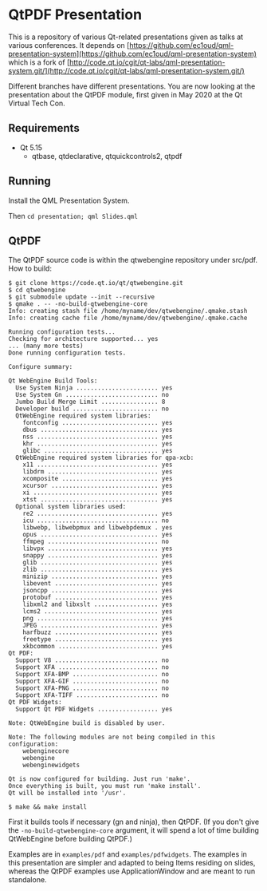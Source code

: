 # QtPDF Presentation

This is a repository of various Qt-related presentations given as talks at
various conferences.  It depends on 
[https://github.com/ec1oud/qml-presentation-system](https://github.com/ec1oud/qml-presentation-system)
which is a fork of 
[http://code.qt.io/cgit/qt-labs/qml-presentation-system.git/](http://code.qt.io/cgit/qt-labs/qml-presentation-system.git/)

Different branches have different presentations.  You are now looking at the
presentation about the QtPDF module, first given in May 2020 at the Qt Virtual
Tech Con.

## Requirements

* Qt 5.15
  * qtbase, qtdeclarative, qtquickcontrols2, qtpdf

## Running

Install the QML Presentation System.

Then `cd presentation; qml Slides.qml`

## QtPDF

The QtPDF source code is within the qtwebengine repository under src/pdf.  How
to build:

```
$ git clone https://code.qt.io/qt/qtwebengine.git
$ cd qtwebengine
$ git submodule update --init --recursive
$ qmake . -- -no-build-qtwebengine-core
Info: creating stash file /home/myname/dev/qtwebengine/.qmake.stash 
Info: creating cache file /home/myname/dev/qtwebengine/.qmake.cache 

Running configuration tests... 
Checking for architecture supported... yes
... (many more tests)
Done running configuration tests. 

Configure summary: 

Qt WebEngine Build Tools:
  Use System Ninja ....................... yes
  Use System Gn .......................... no
  Jumbo Build Merge Limit ................ 8
  Developer build ........................ no
  QtWebEngine required system libraries:
    fontconfig ........................... yes
    dbus ................................. yes
    nss .................................. yes
    khr .................................. yes
    glibc ................................ yes
  QtWebEngine required system libraries for qpa-xcb:
    x11 .................................. yes
    libdrm ............................... yes
    xcomposite ........................... yes
    xcursor .............................. yes
    xi ................................... yes
    xtst ................................. yes
  Optional system libraries used:
    re2 .................................. yes
    icu .................................. no
    libwebp, libwebpmux and libwebpdemux . yes
    opus ................................. yes
    ffmpeg ............................... no
    libvpx ............................... yes
    snappy ............................... yes
    glib ................................. yes
    zlib ................................. yes
    minizip .............................. yes
    libevent ............................. yes
    jsoncpp .............................. yes
    protobuf ............................. yes
    libxml2 and libxslt .................. yes
    lcms2 ................................ yes
    png .................................. yes
    JPEG ................................. yes
    harfbuzz ............................. yes
    freetype ............................. yes
    xkbcommon ............................ yes
Qt PDF:
  Support V8 ............................. no
  Support XFA ............................ no
  Support XFA-BMP ........................ no
  Support XFA-GIF ........................ no
  Support XFA-PNG ........................ no
  Support XFA-TIFF ....................... no
Qt PDF Widgets:
  Support Qt PDF Widgets ................. yes

Note: QtWebEngine build is disabled by user.

Note: The following modules are not being compiled in this configuration:
    webenginecore
    webengine
    webenginewidgets

Qt is now configured for building. Just run 'make'. 
Once everything is built, you must run 'make install'. 
Qt will be installed into '/usr'.

$ make && make install
```
First it builds tools if necessary (gn and ninja), then QtPDF.
(If you don't give the `-no-build-qtwebengine-core` argument, it will
spend a lot of time building QtWebEngine before building QtPDF.)

Examples are in `examples/pdf` and `examples/pdfwidgets`.
The examples in this presentation are simpler and adapted
to being Items residing on slides, whereas the QtPDF examples
use ApplicationWindow and are meant to run standalone.

